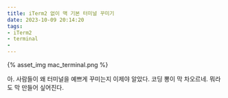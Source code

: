 ```yaml
---
title: iTerm2 없이 맥 기본 터미널 꾸미기
date: 2023-10-09 20:14:20
tags:
- iTerm2
- terminal
- 
---
```


{% asset_img mac_terminal.png %}

아. 
사람들이 왜 터미널을 예쁘게 꾸미는지 이제야 알았다.
코딩 뽕이 막 차오르네. 뭐라도 막 만들어 싶어진다.

<!-- more -->

